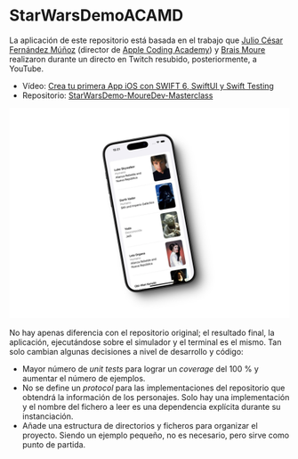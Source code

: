 # StarWarsDemoACAMD

La aplicación de este repositorio está basada en el trabajo que [Julio César Fernández Múñoz](https://x.com/jcfmunoz) (director de [Apple Coding Academy](https://acoding.academy)) y [Brais Moure](https://moure.dev) realizaron durante un directo en Twitch resubido, posteriormente, a YouTube.

- Vídeo: [Crea tu primera App iOS con SWIFT 6, SwiftUI y Swift Testing](https://www.youtube.com/watch?v=4JlSxaIWRJ0)
- Repositorio: [StarWarsDemo-MoureDev-Masterclass](https://github.com/applecodingacademy/StarWarsDemo-MoureDev-Masterclass)

![Mockup de la aplicación que lista varios personajes de Star Wars](./Mockup.webp)

No hay apenas diferencia con el repositorio original; el resultado final, la aplicación, ejecutándose sobre el simulador y el terminal es el mismo. Tan solo cambian algunas decisiones a nivel de desarrollo y código:

- Mayor número de _unit tests_ para lograr un _coverage_ del 100 % y aumentar el número de ejemplos.
- No se define un _protocol_ para las implementaciones del repositorio que obtendrá la información de los personajes. Solo hay una implementación y el nombre del fichero a leer es una dependencia explícita durante su instanciación.
- Añade una estructura de directorios y ficheros para organizar el proyecto. Siendo un ejemplo pequeño, no es necesario, pero sirve como punto de partida.
